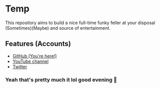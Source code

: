 # Temp
This repository aims to build a nice full-time funky feller at your disposal (Sometimes)(Maybe) and source of entertainment.

## Features (Accounts)
* [GitHub (You're here!)](https://github.com/3alTemp)
* [YouTube channel](https://www.youtube.com/channel/UCsyDTX7NIc7VNo60MPIwkSg)
* [Twitter](https://twitter.com/3alTemp)

### Yeah that's pretty much it lol good evening 🤠
